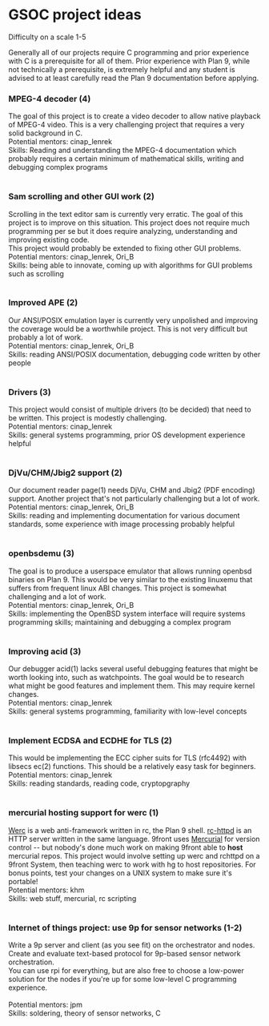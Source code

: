 # GSOC project ideas #

Difficulty on a scale 1-5

Generally all of our projects require C programming and prior experience with C is a prerequisite for all of them. Prior experience with Plan 9, while not technically a prerequisite, is extremely helpful and any student is advised to at least carefully read the Plan 9 documentation before applying.

### MPEG-4 decoder (4) ###
The goal of this project is to create a video decoder to allow native playback of MPEG-4 video. This is a very challenging project that requires a very solid background in C.<br>
Potential mentors: cinap_lenrek<br>
Skills: Reading and understanding the MPEG-4 documentation which probably requires a certain minimum of mathematical skills, writing and debugging complex programs<br>
<br>
<h3>Sam scrolling and other GUI work (2)</h3>
Scrolling in the text editor sam is currently very erratic. The goal of this project is to improve on this situation. This project does not require much programming per se but it does require analyzing, understanding and improving existing code.<br>
This project would probably be extended to fixing other GUI problems.<br>
Potential mentors: cinap_lenrek, Ori_B<br>
Skills: being able to innovate, coming up with algorithms for GUI problems such as scrolling<br>
<br>
<h3>Improved APE (2)</h3>
Our ANSI/POSIX emulation layer is currently very unpolished and improving the coverage would be a worthwhile project. This is not very difficult but probably a lot of work.<br>
Potential mentors: cinap_lenrek, Ori_B<br>
Skills: reading ANSI/POSIX documentation, debugging code written by other people<br>
<br>
<h3>Drivers (3)</h3>
This project would consist of multiple drivers (to be decided) that need to be written. This project is modestly challenging.<br>
Potential mentors: cinap_lenrek<br>
Skills: general systems programming, prior OS development experience helpful<br>
<br>
<h3>DjVu/CHM/Jbig2 support (2)</h3>
Our document reader page(1) needs DjVu, CHM and Jbig2 (PDF encoding) support. Another project that's not particularly challenging but a lot of work.<br>
Potential mentors: cinap_lenrek, Ori_B<br>
Skills: reading and implementing documentation for various document standards, some experience with image processing probably helpful<br>
<br>
<h3>openbsdemu (3)</h3>
The goal is to produce a userspace emulator that allows running openbsd binaries on Plan 9. This would be very similar to the existing linuxemu that suffers from frequent linux ABI changes. This project is somewhat challenging and a lot of work.<br>
Potential mentors: cinap_lenrek, Ori_B<br>
Skills: implementing the OpenBSD system interface will require systems programming skills; maintaining and debugging a complex program<br>
<br>
<h3>Improving acid (3)</h3>
Our debugger acid(1) lacks several useful debugging features that might be worth looking into, such as watchpoints. The goal would be to research what might be good features and implement them. This may require kernel changes.<br>
Potential mentors: cinap_lenrek<br>
Skills: general systems programming, familiarity with low-level concepts<br>
<br>
<h3>Implement ECDSA and ECDHE for TLS (2)</h3>
This would be implementing the ECC cipher suits for TLS (rfc4492) with libsecs ec(2) functions. This should be a relatively easy task for beginners.<br>
Potential mentors: cinap_lenrek<br>
Skills: reading standards, reading code, cryptopgraphy<br>
<br>
<h3>mercurial hosting support for werc (1)</h3>
<a href='http://werc.cat-v.org/'>Werc</a> is a web anti-framework written in rc, the Plan 9 shell.  <a href='https://code.google.com/p/plan9front/source/browse/rc/bin/rc-httpd/'>rc-httpd</a> is an HTTP server written in the same language.  9front uses <a href='http://mercurial.selenic.com/'>Mercurial</a> for version control -- but nobody's done much work on making 9front able to <b>host</b> mercurial repos.  This project would involve setting up werc and rchttpd on a 9front System, then teaching werc to work with hg to host repositories.  For bonus points, test your changes on a UNIX system to make sure it's portable!<br>
Potential mentors: khm<br>
Skills: web stuff, mercurial, rc scripting<br>
<br>
<h3>Internet of things project: use 9p for sensor networks (1-2)</h3>
Write a 9p server and client (as you see fit) on the orchestrator and nodes.<br>
Create and evaluate text-based protocol for 9p-based sensor network orchestration.<br>
You can use rpi for everything, but are also free to choose a low-power solution for the nodes if you're up for some low-level C programming experience.<br>
<br>Potential mentors: jpm<br>
Skills: soldering, theory of sensor networks, C